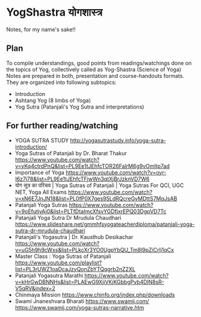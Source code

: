 # YogShastra योगशास्त्र

Notes, for my name's sake!!

## Plan

To compile understandings, good points from readings/watchings done on the topics of Yog, collectively called as Yog-Shastra (Science of Yoga)
Notes are prepared in both, presentation and course-handouts formats. They are organized into following subtopics:
- Introduction
- Ashtang Yog (8 limbs of Yoga)
- Yog Sutra (Patanjali's Yog Sutra and interpretations)

## For further reading/watching
- YOGA SUTRA STUDY http://yogasutrastudy.info/yoga-sutra-introduction/
- Yoga Sutras of Patanjali by Dr. Bharat Thakur https://www.youtube.com/watch?v=yKq4ctrdPnQ&list=PL9Ee1tJEhfcTOR26FalrM6g9vOmltp7ad
- Importance of Yoga https://www.youtube.com/watch?v=oyr-I6z7j78&list=PL9Ee1tJEhfcTFjwWn3qtXjBrJzknVD7W6
- योग सूत्र का परिचय | Yoga Sutras of Patanjali | Yoga Sutras For QCI, UGC NET, Yoga All Exams https://www.youtube.com/watch?v=xN6E7JnJN18&list=PL0fP0X7ges95LdRQcreGvMDttS7MqJsAB
- Patanjali Yoga Sutras  https://www.youtube.com/watch?v=9oEfutjvAi0&list=PLTfDtaImcXfsvYGDfjxrEPQ03DgpVD7Tc
- Patanjali Yoga Sutra Dr Mrudula Chaudhari https://www.slideshare.net/gmmhfsyogateacherdiploma/patanjali-yoga-sutra-dr-mrudula-chaudhari
- Patanjali's Yogasutra | Dr. Kausthub Desikachar https://www.youtube.com/watch?v=uG5h9h9cWxs&list=PLkcXr3YO0UgpYbQU_Tm8l9pZiCrlj1qCx
- Master Class : Yoga Sutras of Patanjali https://www.youtube.com/playlist?list=PL3rUWZ1oaDcaJzyQonZbYTQqgrb2nZ2XL
- Patanjali Yogasutra Marathi  https://www.youtube.com/watch?v=kHrGwDBNNHs&list=PLAEwG9XjiVKjKGbbgPyb4DlN8sR-V5qRV&index=2
- Chinmaya Mission https://www.chinfo.org/index.php/downloads
- Swami Jnaneshvara Bharati https://www.swamij.com/ https://www.swamij.com/yoga-sutras-narrative.htm